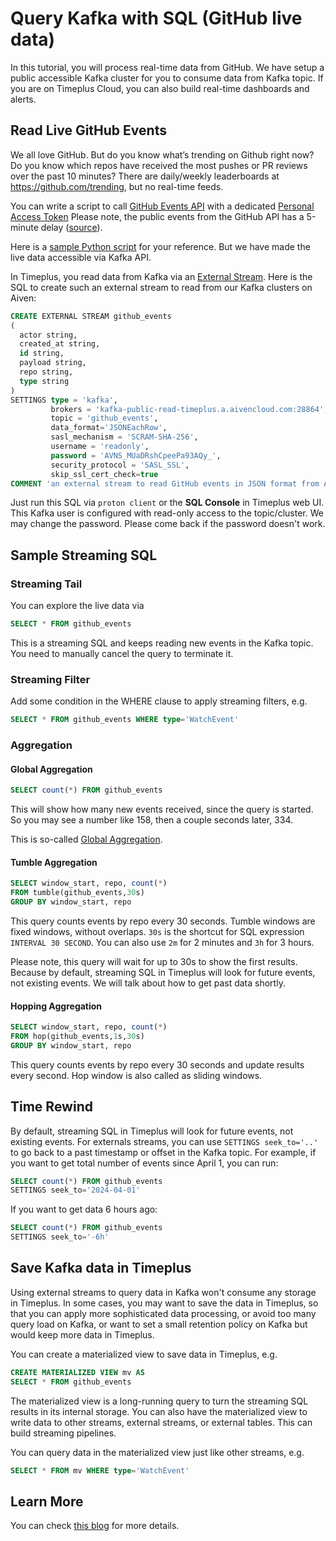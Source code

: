# Query Kafka with SQL (GitHub live data)

In this tutorial, you will process real-time data from GitHub. We have setup a public accessible Kafka cluster for you to consume data from Kafka topic. If you are on Timeplus Cloud, you can also build real-time dashboards and alerts.

## Read Live GitHub Events

We all love GitHub. But do you know what’s trending on Github right now? Do you know which repos have received the most pushes or PR reviews over the past 10 minutes? There are daily/weekly leaderboards at https://github.com/trending, but no real-time feeds.

You can write a script to call [GitHub Events API](https://docs.github.com/en/rest/reference/activity) with a dedicated [Personal Access Token](https://github.com/settings/tokens) Please note, the public events from the GitHub API has a 5-minute delay ([source](https://docs.github.com/en/rest/reference/activity#list-public-events)).

Here is a [sample Python script](https://github.com/timeplus-io/github_liveview/blob/develop/github_demo.py) for your reference. But we have made the live data accessible via Kafka API.

In Timeplus, you read data from Kafka via an [External Stream](/external-stream). Here is the SQL to create such an external stream to read from our Kafka clusters on Aiven:

```sql
CREATE EXTERNAL STREAM github_events
(
  actor string,
  created_at string,
  id string,
  payload string,
  repo string,
  type string
)
SETTINGS type = 'kafka',
         brokers = 'kafka-public-read-timeplus.a.aivencloud.com:28864',
         topic = 'github_events',
         data_format='JSONEachRow',
         sasl_mechanism = 'SCRAM-SHA-256',
         username = 'readonly',
         password = 'AVNS_MUaDRshCpeePa93AQy_',
         security_protocol = 'SASL_SSL',
         skip_ssl_cert_check=true
COMMENT 'an external stream to read GitHub events in JSON format from Aiven for Apache Kafka'
```

Just run this SQL via `proton client` or the **SQL Console** in Timeplus web UI. This Kafka user is configured with read-only access to the topic/cluster. We may change the password. Please come back if the password doesn't work.

## Sample Streaming SQL

### Streaming Tail

You can explore the live data via

```sql
SELECT * FROM github_events
```

This is a streaming SQL and keeps reading new events in the Kafka topic. You need to manually cancel the query to terminate it.

### Streaming Filter

Add some condition in the WHERE clause to apply streaming filters, e.g.

```sql
SELECT * FROM github_events WHERE type='WatchEvent'
```

### Aggregation

#### Global Aggregation

```sql
SELECT count(*) FROM github_events
```

This will show how many new events received, since the query is started. So you may see a number like 158, then a couple seconds later, 334.

This is so-called [Global Aggregation](/query-syntax#global).

#### Tumble Aggregation

```sql
SELECT window_start, repo, count(*)
FROM tumble(github_events,30s)
GROUP BY window_start, repo
```

This query counts events by repo every 30 seconds. Tumble windows are fixed windows, without overlaps. `30s` is the shortcut for SQL expression `INTERVAL 30 SECOND`. You can also use `2m` for 2 minutes and `3h` for 3 hours.

Please note, this query will wait for up to 30s to show the first results. Because by default, streaming SQL in Timeplus will look for future events, not existing events. We will talk about how to get past data shortly.

#### Hopping Aggregation

```sql
SELECT window_start, repo, count(*)
FROM hop(github_events,1s,30s)
GROUP BY window_start, repo
```

This query counts events by repo every 30 seconds and update results every second. Hop window is also called as sliding windows.

## Time Rewind

By default, streaming SQL in Timeplus will look for future events, not existing events. For externals streams, you can use `SETTINGS seek_to='..'` to go back to a past timestamp or offset in the Kafka topic. For example, if you want to get total number of events since April 1, you can run:

```sql
SELECT count(*) FROM github_events
SETTINGS seek_to='2024-04-01'
```

If you want to get data 6 hours ago:

```sql
SELECT count(*) FROM github_events
SETTINGS seek_to='-6h'
```

## Save Kafka data in Timeplus

Using external streams to query data in Kafka won't consume any storage in Timeplus. In some cases, you may want to save the data in Timeplus, so that you can apply more sophisticated data processing, or avoid too many query load on Kafka, or want to set a small retention policy on Kafka but would keep more data in Timeplus.

You can create a materialized view to save data in Timeplus, e.g.

```sql
CREATE MATERIALIZED VIEW mv AS
SELECT * FROM github_events
```

The materialized view is a long-running query to turn the streaming SQL results in its internal storage. You can also have the materialized view to write data to other streams, external streams, or external tables. This can build streaming pipelines.

You can query data in the materialized view just like other streams, e.g.

```sql
SELECT * FROM mv WHERE type='WatchEvent'
```

## Learn More

You can check [this blog](https://www.timeplus.com/post/github-real-time-app) for more details.
